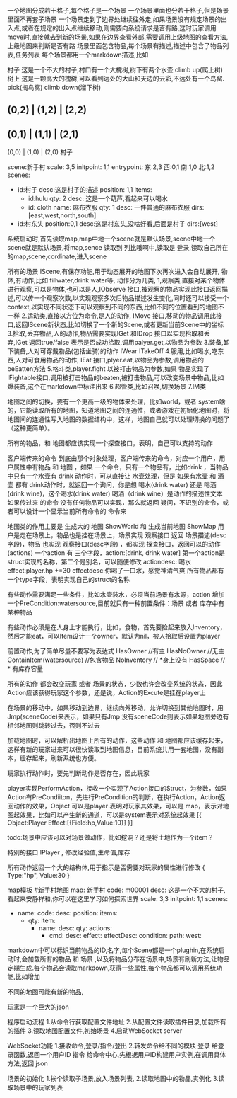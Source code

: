 一个地图分成若干格子,每个格子是一个场景
一个场景里面也分若干格子,但是场景里面不再套子场景
一个场景走到了边界处继续往外走,如果场景没有规定场景的出入点,或者在规定的出入点继续移动,则需要向系统请求是否有路,这时玩家调用move时,直接就去到新的场景,如果在边界查看外部,需要调用上级地图的查看方法,上级地图来判断是否有路
场景里面包含物品,每个场景有描述,描述中包含了物品列表,任务列表
每个场景都用一个markdown描述,比如

<scene>
  <id>村子</id>
  <desc>
  这是一个不大的村子,村口有一个<tree>大槐树</tree>,树下有两个<bottle>水壶</bottle>
  </desc>
  <item>
  <tree>  <action>climb up(爬上树)</action><scene ref= "树上"/></tree>
  </item>
</scene>
<scene>
  <id>树上</id>
  <desc>
  这是一颗高大的槐树,可以看到远处的大山和天边的云彩,不远处有一个<nest>鸟窝</nest>.
  </desc>
  <item>
  <nest>  <action>pick(掏鸟窝)</action></tree>
  </item>
  <actions>
  <action>climb down(溜下树)</action><scene ref = "村子">
  </actions>
</scene>


(0,2) | (1,2) | (2,2)
----------------------
(0,1) | (1,1) | (2,1)
----------------------
(0,0) | (1,0) | (2,0)
<map>
<scene x=1 y=1>村子</scene>
</map>


scene:新手村
scale: 3,5
initpoint: 1,1
entrypoint:
  东:2,3
  西:0,1
  南:1,0
  北:1,2
scenes:
  - id:村子
    desc:这是村子的描述
    position: 1,1
    items:
      - id:hulu
        qty: 2
        desc: 这是一个葫芦,看起来可以喝水
      - id: cloth
        name: 麻布衣服
        qty: 1
        desc: 一件普通的麻布衣服
    dirs: [east,west,north,south]
  - id:村东头
    position:0,1
    desc:这是村东头,没啥好看,后面是村子
    dirs:[west]





系统启动时,首先读取map,map中地一个scene就是默认场景,scene中地一个scene就是默认场景,将map,sence 读取到 列比哦啊中,读取是
登录,读取自己所在的map,scene,cordinate,进入scene

所有的场景 IScene,有保存功能,用于动态展开的地图下次再次进入会自动展开,
物体,有动作,比如 fillwater,drink water等,
动作分为几类,
1,观察类,直接对某个物体进行观察,可以是物体,也可以是人,IObserve 接口,被观察的物品实现此接口返回描述,可以传一个观察次数,以实现观察多次后物品描述发生变化,同时还可以接受一个context,以实现不同状态下可以观察到不同的东西,比如不同的位置看到的地图不一样
2.运动类,直接以方位为命令,是人的动作, IMove 接口,移动的物品调用此接口,返回IScene新状态,比如切换了一个新的Scene,或者更新当前Scene中的坐标
3.拾取,丢弃物品,人的动作,物品需要实现IGet 和IDrop 接口以实现拾取和丢弃,IGet 返回true/false 表示是否成功拾取,调用palyer.get,以物品为参数
3.装备,卸下装备,人对可穿戴物品(包括坐骑)的动作 IWear ITakeOff
4.服用,比如喝水,吃东西,人对可食用物品的动作, IEat 接口,plyer.eat,以物品为参数,调用物品的beEatten方法
5.格斗类,player.fight 以被打击物品为参数,如果 物品实现了IFightable接口,调用被打击物品的beaten,被打击物品,可以改变场景中物品,比如爆装备,这个在markdown中标注出来
6.超管类,比如召唤,切换场景
7.IM类

地图之间的切换，要有一个更高一级的物体来处理，比如world，或者 system啥的，它能读取所有的地图，知道地图之间的连通性，或者游戏在初始化地图时，将地图间的连通性写入地图的数据结构中，这样，地图自己就可以处理切换的问题了（这种更简单）。

所有的物品，和 地图都应该实现一个探查接口，表明，自己可以支持的动作

客户端传来的命令 到底由那个对象处理，客户端传来的命令，对应一个用户，用户属性中有物品 和 地图 ，如果 一个命令，只有一个物品有，比如drink ，当物品中只有一个水壶有 drink 动作时，可以直接让 水壶处理，但是 如果有水壶 和 酒壶 都有 drink动作时，就返回一个询问，你是想 喝水(drink water) 还是 喝酒(drink wine)，这个喝水(drink water) 喝酒（drink wine）是动作的描述性文本
如果传过来 的命令 没有任何物品可以实现，那么就返回 疑问，不识别的命令，或者可以设计一个显示当前所有命令的 命令来

地图类的作用主要是 生成大的 地图 ShowWorld 和 生成当前地图 ShowMap
用户是走在场景上，物品也是挂在场景上，场景实现 观察接口 返回 场景描述(desc字段)，物品 也实现 观察接口(desc字段) ，都实现 探查接口，返回可以的动作 (actions) 一个action 有 三个字段，action:[drink, drink water] 第一个action是struct实现的名称，第二个是别名，可以随便修改 actiondesc: 喝水 effect:player.hp +=30 effectdesc:你喝了一口水，感觉神清气爽
所有物品都有一个type字段，表明实现自己的struct的名称

有些动作需要满足一些条件，比如水壶装水，必须当前场景有水源，action 增加一个PreCondition:watersource,目前就只有一种前置条件：场景 或者 库存中有某种物品

有些动作必须是在人身上才能执行，比如，食物，首先要捡起来放入Inventory，然后才能eat，可以Item设计一个owner，默认为nil，被人拾取后设置为player

前置动作,为了简单尽量不要写为表达式
HasOwner  //有主
HasNoOwner //无主
ContainItem(watersource) //包含物品
NoInventory // *身上没有
HasSpace // * 有库存容量

所有的动作 都会改变玩家 或者 场景的状态，少数也许会改变系统的状态，因此Action应该获得玩家这个参数，还是说，Action的Excute是挂在player上

在场景的移动中，如果移动到边界，继续向外移动，允许切换到其他地图时，用Jmp(sceneCode)来表示，如果只有Jmp 没有sceneCode则表示如果地图旁边有相邻地图则跳转过去，否则不过去


加载地图时，可以解析出地图上所有的动作，这些动作 和 地图都应该缓存起来，这样有新的玩家进来可以很快读取到地图信息，目前系统共用一套地图，没有副本，缓存起来，刷新系统也方便。

玩家执行动作时，要先判断动作是否存在，因此玩家


player实现PerformAction，接收一个实现了Action接口的Struct，为参数，如果Action有PreCondiiton，先进行PreCondition的判断，在执行Action，Action返回动作的效果，Object 可以是player 表明对玩家其效果，可以是 map，表示对地图起效果，比如可以产生新的通道，可以是system表示对系统起效果
[{
  Object:Player
  Effect:[{Field:hp,Value:10}]
}]

todo:场景中应该可以对场景做动作，比如挖洞？还是将土地作为一个item？

特别的接口
IPlayer ,
修改经验值,生命值,库存

所有动作返回一个大的结构体,用于指示是否需要对玩家的属性进行修改
{
  Type:"hp",
  Value:30
}


map模板
#新手村地图
map: 新手村
code: m00001
desc: 这是一个不大的村子,看起来安静祥和,你可以在这里学习如何探索世界
scale: 3,3
initpoint: 1,1
scenes:
  - name:
    code:
    desc:
    position:
    items:
      - qty:
        item:
          - name:
            desc:
            qty:
            actions:
              - cmd:
                desc:
                effect:
                effectDesc:
                condition:
    path:
      west: 

markdown中可以标识当前物品的ID,名字,每个Scene都是一个plughin,在系统启动时,会加载所有的物品 和 场景 ,以及将物品分布在场景中,场景有刷新方法,让物品定期生成.每个物品会读取markdown,获得一些属性,每个物品都可以调用系统功能,比如增加

不同的地图可能有新的物品,

玩家是一个巨大的json

程序启动流程
1.从命令行获取配置文件地址
2.从配置文件读取插件目录,加载所有的插件
3.读取地图配置文件,初始场景
4.启动WebSocket server

WebSocket功能
1.接收命令,登录/指令/登出
2.转发命令给不同的模块
  登录 给登录函数,返回一个用户ID
  指令 给命令中心,先根据用户ID构建用户实例,在调用具体方法,返回 json

场景的初始化
1.挨个读取子场景,放入场景列表,
2.读取地图中的物品,实例化
3.读取场景中的玩家列表
